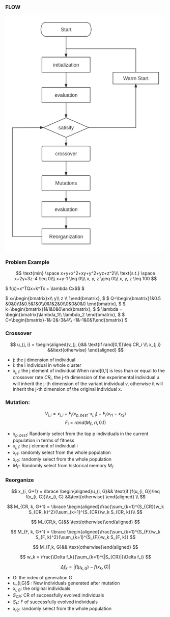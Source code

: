 ### FLOW
![DE](./img/DE.png)
### Problem Example
$$
\text{min} \space x+y+x^2+xy+y^2+yz+z^2\\\
\text{s.t.} \space x+2y+3z-4 \leq 0\\\
x+y-1 \leq 0\\\
x, y, z \geq 0\\\
x, y, z \leq 100
$$

$
f(x)=x^TQx+k^Tx + \lambda Cx$$
$

$
x=\begin{bmatrix}x\\\ y\\\ z \\\ 1\end{bmatrix},
$
$
Q=\begin{bmatrix}1&0.5 &0&0\\\1&0.5&1&0\\\0&1&2&0\\\0&0&0&0 \end{bmatrix},
$
$
k=\begin{bmatrix}1&1&0&0\end{bmatrix},
$
$
\lambda = \begin{bmatrix}\lambda_1\\\ \lambda_2 \end{bmatrix},
$
$
C=\begin{bmatrix}-1&-2&-3&4\\\ -1&-1&0&1\end{bmatrix}
$

<!-- x = 
      _
     | x |
x  = | y |
     | z |
     |_1_|

Q = 
      _                            _
     |  1    0.5    0    0         |
     | 0.5     1    0    0         |
Q  = |   0     1    2    0         |
     |_  0     0    0    0        _|

k = [ 1, 1, 0, 0 ]

λ = 
       _
      | λ₁ |
λ  =  |_λ₂_|

C = 
      _                       _
     | -1   -2   -3    4      |
C  = | -1   -1    0    1      |
     |_                     _| -->

### Crossover
$$
u_{j, i} = \begin{aligned}v_{j, i}&& \text{if rand[0,1)}\leq CR_i \\\ x_{j,i} &&\text{otherwise} \end{aligned}
$$
- j: the j dimension of  individual
- i: the i individual in whole cluster
- $x_{j, i}$: the j element of individual
When rand[0,1] is less than or equal to the crossover rate $CR_i$, the j-th dimension of the experimental individual u will inherit the j-th dimension of the variant individual v, otherwise it will inherit the j-th dimension of the original individual x.
### Mutation:
$$
V_{j,i} = x_{j, i} + F_i (x_{p,best} – x_{j, i}) + F_i (x_{r1} - x_{r2}) $$
$$
F_i = rand(M_F, ri, 0.1)
$$
- $x_{p, best}$: Randomly select from the top p individuals in the current population in terms of fitness
- $x_{j, i}$: the j element of individual i
- $x_{r1}$: randomly select from the whole population
- $x_{r2}$: randomly select from the whole population
- $M_{F}$: Randomly select from historical memory $M_F$
### Reorganize
$$
x_{i, G+1} = \lbrace \begin{aligned}u_{i, G}&& \text{if }f(u_{i, G})\leq f(x_{i, G})\\x_{i, G} &&\text{otherwise} \end{aligned} \\
$$

$$
M_{CR, k, G+1} = \lbrace \begin{aligned}\frac{\sum_{k=1}^{S_{CR}}w_k S_{CR, k}^2}{\sum_{k=1}^{S_{CR}}w_k S_{CR, k}}\\
$$

$$
M_{CR,k, G}&& \text{otherwise}\end{aligned}
$$

$$
M_{F, k, G+1} = \lbrace \begin{aligned}\frac{\sum_{k=1}^{S_{F}}w_k S_{F, k}^2}{\sum_{k=1}^{S_{F}}w_k S_{F, k}}
$$

$$
M_{F,k, G}&& \text{otherwise}\end{aligned} 
$$

$$
w_k = \frac{\Delta f_k}{\sum_{k=1}^{|S_{CR}|}\Delta f_i}
$$

$$
\Delta f_k=|f(\mu_{k,G}) - f(x_k, G)|
$$
- G: the index of generation G 
- u_{i,G}$ : New individuals generated after mutation
- $x_{i, G}$: the original individuals
- $S_{CR}$: CR of successfully evolved individuals
- $S_{F}$: F of successfully evolved individuals
- $x_{r2}$: randomly select from the whole population